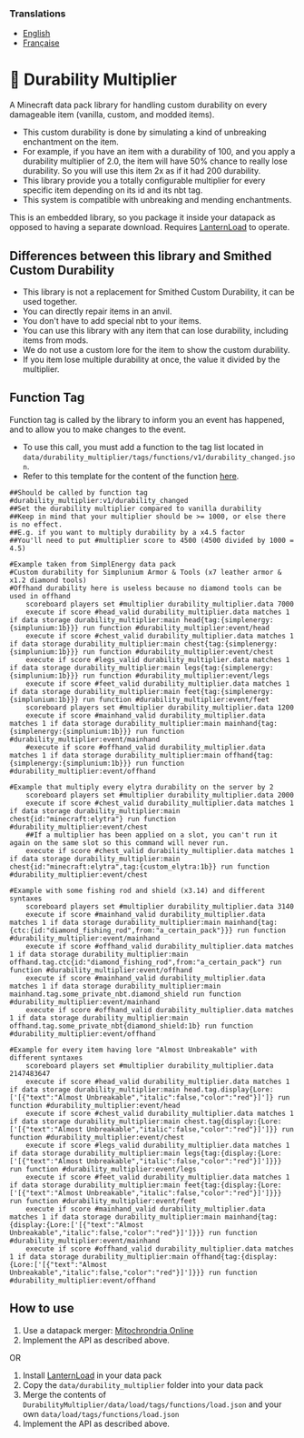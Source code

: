 ### Translations
* [English](https://github.com/Stoupy51/DurabilityMultiplier/blob/main/README.md)
* [Française](https://github.com/Stoupy51/DurabilityMultiplier/blob/main/README.fr.md)


# 📖 Durability Multiplier
A Minecraft data pack library for handling custom durability on every damageable item (vanilla, custom, and modded items).
* This custom durability is done by simulating a kind of unbreaking enchantment on the item.
* For example, if you have an item with a durability of 100, and you apply a durability multiplier of 2.0, the item will have 50% chance to really lose durability. So you will use this item 2x as if it had 200 durability.
* This library provide you a totally configurable multiplier for every specific item depending on its id and its nbt tag.
* This system is compatible with unbreaking and mending enchantments.

This is an embedded library, so you package it inside your datapack as opposed to having a separate download. Requires [LanternLoad](https://github.com/LanternMC/load) to operate.


## Differences between this library and Smithed Custom Durability
* This library is not a replacement for Smithed Custom Durability, it can be used together.
* You can directly repair items in an anvil.
* You don't have to add special nbt to your items.
* You can use this library with any item that can lose durability, including items from mods.
* We do not use a custom lore for the item to show the custom durability.
* If you item lose multiple durability at once, the value it divided by the multiplier.



## Function Tag
Function tag is called by the library to inform you an event has happened, and to allow you to make changes to the event.
* To use this call, you must add a function to the tag list located in `data/durability_multiplier/tags/functions/v1/durability_changed.json`.
* Refer to this template for the content of the function [here](https://github.com/Stoupy51/DurabilityMultiplier/blob/main/data/durability_multiplier/functions/v1.4/signal_received_template.mcfunction).
```mcfunction
##Should be called by function tag #durability_multiplier:v1/durability_changed
##Set the durability multiplier compared to vanilla durability
##Keep in mind that your multiplier should be >= 1000, or else there is no effect.
##E.g. if you want to multiply durability by a x4.5 factor
##You'll need to put #multiplier score to 4500 (4500 divided by 1000 = 4.5)

#Example taken from SimplEnergy data pack
#Custom durability for Simplunium Armor & Tools (x7 leather armor & x1.2 diamond tools)
#Offhand durability here is useless because no diamond tools can be used in offhand
	scoreboard players set #multiplier durability_multiplier.data 7000
	execute if score #head_valid durability_multiplier.data matches 1 if data storage durability_multiplier:main head{tag:{simplenergy:{simplunium:1b}}} run function #durability_multiplier:event/head
	execute if score #chest_valid durability_multiplier.data matches 1 if data storage durability_multiplier:main chest{tag:{simplenergy:{simplunium:1b}}} run function #durability_multiplier:event/chest
	execute if score #legs_valid durability_multiplier.data matches 1 if data storage durability_multiplier:main legs{tag:{simplenergy:{simplunium:1b}}} run function #durability_multiplier:event/legs
	execute if score #feet_valid durability_multiplier.data matches 1 if data storage durability_multiplier:main feet{tag:{simplenergy:{simplunium:1b}}} run function #durability_multiplier:event/feet
	scoreboard players set #multiplier durability_multiplier.data 1200
	execute if score #mainhand_valid durability_multiplier.data matches 1 if data storage durability_multiplier:main mainhand{tag:{simplenergy:{simplunium:1b}}} run function #durability_multiplier:event/mainhand
	#execute if score #offhand_valid durability_multiplier.data matches 1 if data storage durability_multiplier:main offhand{tag:{simplenergy:{simplunium:1b}}} run function #durability_multiplier:event/offhand

#Example that multiply every elytra durability on the server by 2
	scoreboard players set #multiplier durability_multiplier.data 2000
	execute if score #chest_valid durability_multiplier.data matches 1 if data storage durability_multiplier:main chest{id:"minecraft:elytra"} run function #durability_multiplier:event/chest
	##If a multiplier has been applied on a slot, you can't run it again on the same slot so this command will never run.
	execute if score #chest_valid durability_multiplier.data matches 1 if data storage durability_multiplier:main chest{id:"minecraft:elytra",tag:{custom_elytra:1b}} run function #durability_multiplier:event/chest

#Example with some fishing rod and shield (x3.14) and different syntaxes
	scoreboard players set #multiplier durability_multiplier.data 3140
	execute if score #mainhand_valid durability_multiplier.data matches 1 if data storage durability_multiplier:main mainhand{tag:{ctc:{id:"diamond_fishing_rod",from:"a_certain_pack"}}} run function #durability_multiplier:event/mainhand
	execute if score #offhand_valid durability_multiplier.data matches 1 if data storage durability_multiplier:main offhand.tag.ctc{id:"diamond_fishing_rod",from:"a_certain_pack"} run function #durability_multiplier:event/offhand
	execute if score #mainhand_valid durability_multiplier.data matches 1 if data storage durability_multiplier:main mainhand.tag.some_private_nbt.diamond_shield run function #durability_multiplier:event/mainhand
	execute if score #offhand_valid durability_multiplier.data matches 1 if data storage durability_multiplier:main offhand.tag.some_private_nbt{diamond_shield:1b} run function #durability_multiplier:event/offhand

#Example for every item having lore "Almost Unbreakable" with different syntaxes
	scoreboard players set #multiplier durability_multiplier.data 2147483647
	execute if score #head_valid durability_multiplier.data matches 1 if data storage durability_multiplier:main head.tag.display{Lore:['[{"text":"Almost Unbreakable","italic":false,"color":"red"}]']} run function #durability_multiplier:event/head
	execute if score #chest_valid durability_multiplier.data matches 1 if data storage durability_multiplier:main chest.tag{display:{Lore:['[{"text":"Almost Unbreakable","italic":false,"color":"red"}]']}} run function #durability_multiplier:event/chest
	execute if score #legs_valid durability_multiplier.data matches 1 if data storage durability_multiplier:main legs{tag:{display:{Lore:['[{"text":"Almost Unbreakable","italic":false,"color":"red"}]']}}} run function #durability_multiplier:event/legs
	execute if score #feet_valid durability_multiplier.data matches 1 if data storage durability_multiplier:main feet{tag:{display:{Lore:['[{"text":"Almost Unbreakable","italic":false,"color":"red"}]']}}} run function #durability_multiplier:event/feet
	execute if score #mainhand_valid durability_multiplier.data matches 1 if data storage durability_multiplier:main mainhand{tag:{display:{Lore:['[{"text":"Almost Unbreakable","italic":false,"color":"red"}]']}}} run function #durability_multiplier:event/mainhand
	execute if score #offhand_valid durability_multiplier.data matches 1 if data storage durability_multiplier:main offhand{tag:{display:{Lore:['[{"text":"Almost Unbreakable","italic":false,"color":"red"}]']}}} run function #durability_multiplier:event/offhand
```


## How to use
1. Use a datapack merger: [Mitochrondria Online](https://mito.thenuclearnexus.live/)
2. Implement the API as described above.

OR

1. Install [LanternLoad](https://github.com/LanternMC/load) in your data pack
2. Copy the `data/durability_multiplier` folder into your data pack
3. Merge the contents of `DurabilityMultiplier/data/load/tags/functions/load.json` and your own `data/load/tags/functions/load.json`
4. Implement the API as described above.

